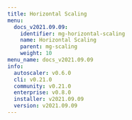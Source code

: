 ```yaml
---
title: Horizontal Scaling
menu:
  docs_v2021.09.09:
    identifier: mg-horizontal-scaling
    name: Horizontal Scaling
    parent: mg-scaling
    weight: 10
menu_name: docs_v2021.09.09
info:
  autoscaler: v0.6.0
  cli: v0.21.0
  community: v0.21.0
  enterprise: v0.8.0
  installer: v2021.09.09
  version: v2021.09.09
---
```


